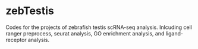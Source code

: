 # zebTestis
Codes for the projects of zebrafish testis scRNA-seq analysis. Inlcuding cell ranger preprocess, seurat analysis, GO enrichment analysis, and ligand-receptor analysis.
